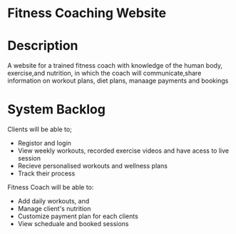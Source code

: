 # Fitness Coaching Website
# Description
A website for a trained fitness coach with knowledge of the human body, exercise,and nutrition, in which the coach will communicate,share information on workout plans, diet plans, manaage payments and bookings
# System Backlog
Clients will be able to;
 - Registor and login
 - View weekly workouts, recorded exercise videos and have acess to live session
 - Recieve personalised workouts and wellness plans
 - Track their process
   
Fitness Coach will be able to:
 - Add daily workouts, and
 - Manage client's nutrition
 - Customize payment plan for each clients
 - View scheduale and booked sessions
